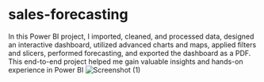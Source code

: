 # sales-forecasting
In this Power BI project, I imported, cleaned, and processed data, designed an interactive dashboard, utilized advanced charts and maps, applied filters and slicers, performed forecasting, and exported the dashboard as a PDF. This end-to-end project helped me gain valuable insights and hands-on experience in Power BI
![Screenshot (1)](https://github.com/user-attachments/assets/cb5fc2e9-b790-47a4-b348-c11929741b43)
